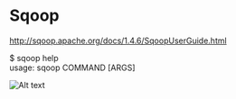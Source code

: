 # Sqoop

http://sqoop.apache.org/docs/1.4.6/SqoopUserGuide.html

$ sqoop help <br />
usage: sqoop COMMAND [ARGS] 

![Alt text](/images/retail_db.png)
